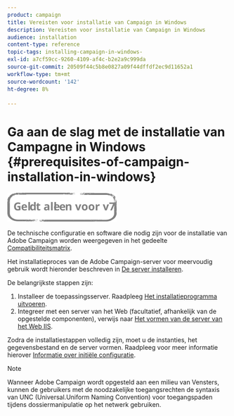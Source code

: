 ```yaml
---
product: campaign
title: Vereisten voor installatie van Campaign in Windows
description: Vereisten voor installatie van Campaign in Windows
audience: installation
content-type: reference
topic-tags: installing-campaign-in-windows-
exl-id: a7cf59cc-9260-4109-af4c-b2e2a9c999da
source-git-commit: 20509f44c5b8e0827a09f44dffdf2ec9d11652a1
workflow-type: tm+mt
source-wordcount: '142'
ht-degree: 8%

---
```


# Ga aan de slag met de installatie van Campagne in Windows {#prerequisites-of-campaign-installation-in-windows}

![](../../assets/v7-only.svg)

De technische configuratie en software die nodig zijn voor de installatie van Adobe Campaign worden weergegeven in het gedeelte [Compatibiliteitsmatrix](../../rn/using/compatibility-matrix.md).

Het installatieproces van de Adobe Campaign-server voor meervoudig gebruik wordt hieronder beschreven in [De server installeren](../../installation/using/installing-the-server.md).

De belangrijkste stappen zijn:

1. Installeer de toepassingsserver. Raadpleeg [Het installatieprogramma uitvoeren](../../installation/using/installing-the-server.md#executing-the-installation-program).
1. Integreer met een server van het Web (facultatief, afhankelijk van de opgestelde componenten), verwijs naar [Het vormen van de server van het Web IIS](../../installation/using/integration-into-a-web-server-for-windows.md#configuring-the-iis-web-server).

Zodra de installatiestappen volledig zijn, moet u de instanties, het gegevensbestand en de server vormen. Raadpleeg voor meer informatie hierover [Informatie over initiële configuratie](../../installation/using/about-initial-configuration.md).

>[!NOTE]
>
>Wanneer Adobe Campaign wordt opgesteld aan een milieu van Vensters, kunnen de gebruikers met de noodzakelijke toegangsrechten de syntaxis van UNC (Universal.Uniform Naming Convention) voor toegangspaden tijdens dossiermanipulatie op het netwerk gebruiken.
